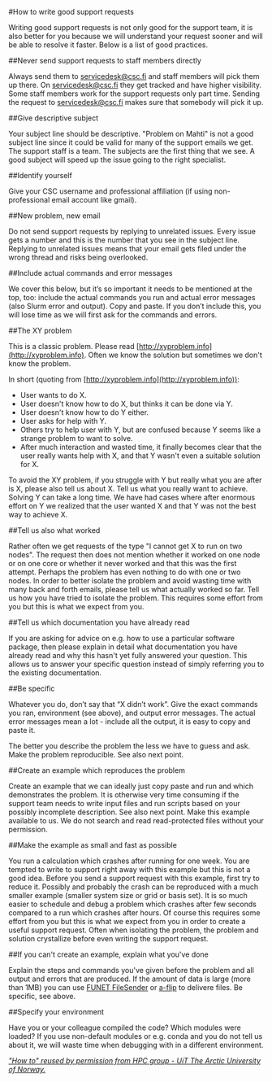 #How to write good support requests

Writing good support requests is not only good for the support team, it is also better for you because we will understand your request sooner and will be able to resolve it faster. Below is a list of good practices.

##Never send support requests to staff members directly

Always send them to [servicedesk@csc.fi](mailto:servicedesk@csc.fi) and staff members will pick them up there. On servicedesk@csc.fi they get tracked and have higher visibility. Some staff members work for the support requests only part time. Sending the request to servicedesk@csc.fi makes sure that somebody will pick it up.

##Give descriptive subject

Your subject line should be descriptive. "Problem on Mahti" is not a good subject line since it could be valid for many of the support emails we get. The support staff is a team. The subjects are the first thing that we see. A good subject will speed up the issue going to the right specialist.

##Identify yourself

Give your CSC username and professional affiliation (if using non-professional email account like gmail).

##New problem, new email

Do not send support requests by replying to unrelated issues. Every issue gets a number and this is the number that you see in the subject line. Replying to unrelated issues means that your email gets filed under the wrong thread and risks being overlooked.


##Include actual commands and error messages

We cover this below, but it’s so important it needs to be mentioned at the top, too: include the actual commands you run and actual error messages (also Slurm error and output). Copy and paste. If you don’t include this, you will lose time as we will first ask for the commands and errors.

##The XY problem

This is a classic problem. Please read [http://xyproblem.info](http://xyproblem.info). Often we know the solution but sometimes we don't know the problem.

In short (quoting from [http://xyproblem.info](http://xyproblem.info)):

*   User wants to do X.
*   User doesn't know how to do X, but thinks it can be done via Y.
*   User doesn't know how to do Y either.
*   User asks for help with Y.
*   Others try to help user with Y, but are confused because Y seems like a strange problem to want to solve.
*   After much interaction and wasted time, it finally becomes clear that the user really wants help with X, and that Y wasn't even a suitable solution for X.

To avoid the XY problem, if you struggle with Y but really what you are after is X, please also tell us about X. Tell us what you really want to achieve. Solving Y can take a long time. We have had cases where after enormous effort on Y we realized that the user wanted X and that Y was not the best way to achieve X.

##Tell us also what worked

Rather often we get requests of the type "I cannot get X to run on two nodes". The request then does not mention whether it worked on one node or on one core or whether it never worked and that this was the first attempt. Perhaps the problem has even nothing to do with one or two nodes. In order to better isolate the problem and avoid wasting time with many back and forth emails, please tell us what actually worked so far. Tell us how you have tried to isolate the problem. This requires some effort from you but this is what we expect from you.

##Tell us which documentation you have already read

If you are asking for advice on e.g. how to use a particular software package, then please explain in detail what documentation you have already read and why this hasn't yet fully answered your question. This allows us to answer your specific question instead of simply referring you to the existing documentation.

##Be specific

Whatever you do, don’t say that “X didn’t work”. Give the exact commands you ran, environment (see above), and output error messages. The actual error messages mean a lot - include all the output, it is easy to copy and paste it.

The better you describe the problem the less we have to guess and ask. Make the problem reproducible. See also next point.

##Create an example which reproduces the problem

Create an example that we can ideally just copy paste and run and which demonstrates the problem. It is otherwise very time consuming if the support team needs to write input files and run scripts based on your possibly incomplete description. See also next point. Make this example available to us. We do not search and read read-protected files without your permission.

##Make the example as small and fast as possible

You run a calculation which crashes after running for one week. You are tempted to write to support right away with this example but this is not a good idea. Before you send a support request with this example, first try to reduce it. Possibly and probably the crash can be reproduced with a much smaller example (smaller system size or grid or basis set). It is so much easier to schedule and debug a problem which crashes after few seconds compared to a run which crashes after hours. Of course this requires some effort from you but this is what we expect from you in order to create a useful support request. Often when isolating the problem, the problem and solution crystallize before even writing the support request.

##If you can't create an example, explain what you've done

Explain the steps and commands you've given before the problem and all output and errors that are produced. If the amount of data is large (more than 1MB) you can use [FUNET FileSender](https://filesender.funet.fi/) or [a-flip](../data/Allas/using_allas/a_commands.md#a-flip) to delivere files. Be specific, see above.

##Specify your environment

Have you or your colleague compiled the code? Which modules were loaded? If you use non-default modules or e.g. conda and you do not tell us about it, we will waste time when debugging with in a different environment.

[_"How to" reused by permission from HPC group - UiT The Arctic University of Norway._](http://hpc.uit.no/en/latest/help/writing-support-requests.html)
